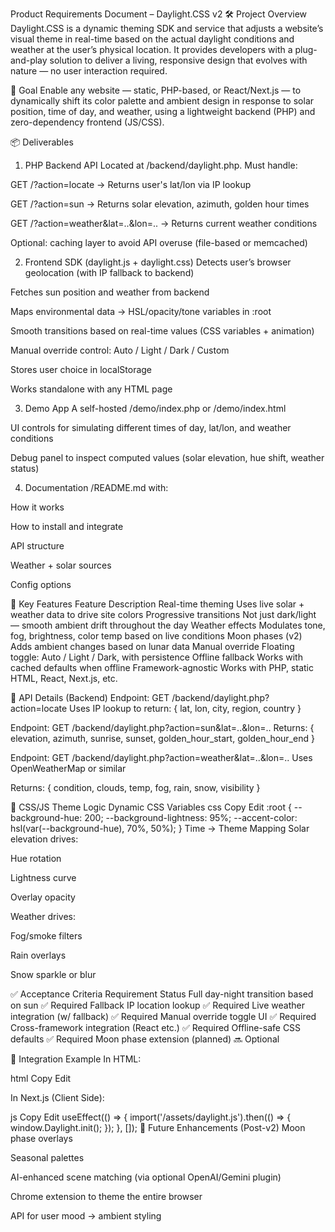  Product Requirements Document – Daylight.CSS v2
🛠️ Project Overview
Daylight.CSS is a dynamic theming SDK and service that adjusts a website’s visual theme in real-time based on the actual daylight conditions and weather at the user’s physical location. It provides developers with a plug-and-play solution to deliver a living, responsive design that evolves with nature — no user interaction required.

🎯 Goal
Enable any website — static, PHP-based, or React/Next.js — to dynamically shift its color palette and ambient design in response to solar position, time of day, and weather, using a lightweight backend (PHP) and zero-dependency frontend (JS/CSS).

📦 Deliverables
1. PHP Backend API
Located at /backend/daylight.php. Must handle:

GET /?action=locate → Returns user's lat/lon via IP lookup

GET /?action=sun → Returns solar elevation, azimuth, golden hour times

GET /?action=weather&lat=..&lon=.. → Returns current weather conditions

Optional: caching layer to avoid API overuse (file-based or memcached)

2. Frontend SDK (daylight.js + daylight.css)
Detects user’s browser geolocation (with IP fallback to backend)

Fetches sun position and weather from backend

Maps environmental data → HSL/opacity/tone variables in :root

Smooth transitions based on real-time values (CSS variables + animation)

Manual override control: Auto / Light / Dark / Custom

Stores user choice in localStorage

Works standalone with any HTML page

3. Demo App
A self-hosted /demo/index.php or /demo/index.html

UI controls for simulating different times of day, lat/lon, and weather conditions

Debug panel to inspect computed values (solar elevation, hue shift, weather status)

4. Documentation
/README.md with:

How it works

How to install and integrate

API structure

Weather + solar sources

Config options

🧠 Key Features
Feature	Description
Real-time theming	Uses live solar + weather data to drive site colors
Progressive transitions	Not just dark/light — smooth ambient drift throughout the day
Weather effects	Modulates tone, fog, brightness, color temp based on live conditions
Moon phases (v2)	Adds ambient changes based on lunar data
Manual override	Floating toggle: Auto / Light / Dark, with persistence
Offline fallback	Works with cached defaults when offline
Framework-agnostic	Works with PHP, static HTML, React, Next.js, etc.

🧪 API Details (Backend)
Endpoint: GET /backend/daylight.php?action=locate
Uses IP lookup to return: { lat, lon, city, region, country }

Endpoint: GET /backend/daylight.php?action=sun&lat=..&lon=..
Returns: { elevation, azimuth, sunrise, sunset, golden_hour_start, golden_hour_end }

Endpoint: GET /backend/daylight.php?action=weather&lat=..&lon=..
Uses OpenWeatherMap or similar

Returns: { condition, clouds, temp, fog, rain, snow, visibility }

🌈 CSS/JS Theme Logic
Dynamic CSS Variables
css
Copy
Edit
:root {
  --background-hue: 200;
  --background-lightness: 95%;
  --accent-color: hsl(var(--background-hue), 70%, 50%);
}
Time → Theme Mapping
Solar elevation drives:

Hue rotation

Lightness curve

Overlay opacity

Weather drives:

Fog/smoke filters

Rain overlays

Snow sparkle or blur

✅ Acceptance Criteria
Requirement	Status
Full day-night transition based on sun	✅ Required
Fallback IP location lookup	✅ Required
Live weather integration (w/ fallback)	✅ Required
Manual override toggle UI	✅ Required
Cross-framework integration (React etc.)	✅ Required
Offline-safe CSS defaults	✅ Required
Moon phase extension (planned)	🔜 Optional

🧩 Integration Example
In HTML:

html
Copy
Edit
<link rel="stylesheet" href="/assets/daylight.css">
<script src="/assets/daylight.js"></script>
In Next.js (Client Side):

js
Copy
Edit
useEffect(() => {
  import('/assets/daylight.js').then(() => {
    window.Daylight.init();
  });
}, []);
📍 Future Enhancements (Post-v2)
Moon phase overlays

Seasonal palettes

AI-enhanced scene matching (via optional OpenAI/Gemini plugin)

Chrome extension to theme the entire browser

API for user mood → ambient styling